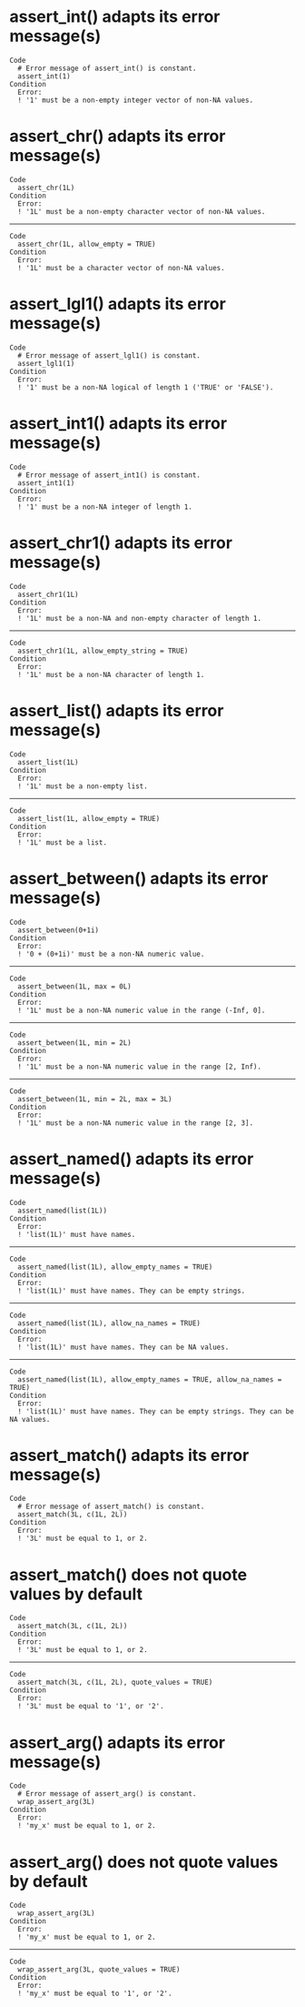 # assert_int() adapts its error message(s)

    Code
      # Error message of assert_int() is constant.
      assert_int(1)
    Condition
      Error:
      ! '1' must be a non-empty integer vector of non-NA values.

# assert_chr() adapts its error message(s)

    Code
      assert_chr(1L)
    Condition
      Error:
      ! '1L' must be a non-empty character vector of non-NA values.

---

    Code
      assert_chr(1L, allow_empty = TRUE)
    Condition
      Error:
      ! '1L' must be a character vector of non-NA values.

# assert_lgl1() adapts its error message(s)

    Code
      # Error message of assert_lgl1() is constant.
      assert_lgl1(1)
    Condition
      Error:
      ! '1' must be a non-NA logical of length 1 ('TRUE' or 'FALSE').

# assert_int1() adapts its error message(s)

    Code
      # Error message of assert_int1() is constant.
      assert_int1(1)
    Condition
      Error:
      ! '1' must be a non-NA integer of length 1.

# assert_chr1() adapts its error message(s)

    Code
      assert_chr1(1L)
    Condition
      Error:
      ! '1L' must be a non-NA and non-empty character of length 1.

---

    Code
      assert_chr1(1L, allow_empty_string = TRUE)
    Condition
      Error:
      ! '1L' must be a non-NA character of length 1.

# assert_list() adapts its error message(s)

    Code
      assert_list(1L)
    Condition
      Error:
      ! '1L' must be a non-empty list.

---

    Code
      assert_list(1L, allow_empty = TRUE)
    Condition
      Error:
      ! '1L' must be a list.

# assert_between() adapts its error message(s)

    Code
      assert_between(0+1i)
    Condition
      Error:
      ! '0 + (0+1i)' must be a non-NA numeric value.

---

    Code
      assert_between(1L, max = 0L)
    Condition
      Error:
      ! '1L' must be a non-NA numeric value in the range (-Inf, 0].

---

    Code
      assert_between(1L, min = 2L)
    Condition
      Error:
      ! '1L' must be a non-NA numeric value in the range [2, Inf).

---

    Code
      assert_between(1L, min = 2L, max = 3L)
    Condition
      Error:
      ! '1L' must be a non-NA numeric value in the range [2, 3].

# assert_named() adapts its error message(s)

    Code
      assert_named(list(1L))
    Condition
      Error:
      ! 'list(1L)' must have names.

---

    Code
      assert_named(list(1L), allow_empty_names = TRUE)
    Condition
      Error:
      ! 'list(1L)' must have names. They can be empty strings.

---

    Code
      assert_named(list(1L), allow_na_names = TRUE)
    Condition
      Error:
      ! 'list(1L)' must have names. They can be NA values.

---

    Code
      assert_named(list(1L), allow_empty_names = TRUE, allow_na_names = TRUE)
    Condition
      Error:
      ! 'list(1L)' must have names. They can be empty strings. They can be NA values.

# assert_match() adapts its error message(s)

    Code
      # Error message of assert_match() is constant.
      assert_match(3L, c(1L, 2L))
    Condition
      Error:
      ! '3L' must be equal to 1, or 2.

# assert_match() does not quote values by default

    Code
      assert_match(3L, c(1L, 2L))
    Condition
      Error:
      ! '3L' must be equal to 1, or 2.

---

    Code
      assert_match(3L, c(1L, 2L), quote_values = TRUE)
    Condition
      Error:
      ! '3L' must be equal to '1', or '2'.

# assert_arg() adapts its error message(s)

    Code
      # Error message of assert_arg() is constant.
      wrap_assert_arg(3L)
    Condition
      Error:
      ! 'my_x' must be equal to 1, or 2.

# assert_arg() does not quote values by default

    Code
      wrap_assert_arg(3L)
    Condition
      Error:
      ! 'my_x' must be equal to 1, or 2.

---

    Code
      wrap_assert_arg(3L, quote_values = TRUE)
    Condition
      Error:
      ! 'my_x' must be equal to '1', or '2'.

